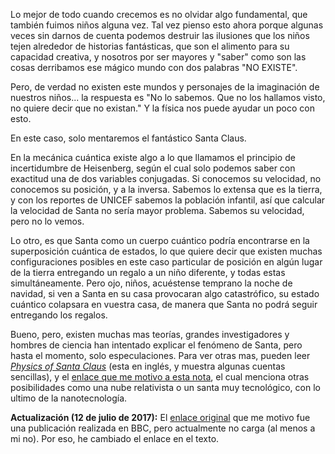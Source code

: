 <!--
.. title: Santa cuántico
.. slug: santa-cuantico
.. date: 2010-12-21 18:48:09 UTC-05:00
.. tags: Física,Navidad,Santa Claus
.. category: Física pasión
.. link:
.. description:
.. type: text
.. author: Edward Villegas Pulgarin
-->

Lo mejor de todo cuando crecemos es no olvidar algo fundamental, que también fuimos niños alguna vez. Tal vez pienso esto ahora porque algunas veces sin darnos de cuenta podemos destruir las ilusiones que los niños tejen alrededor de historias fantásticas, que son el alimento para su capacidad creativa, y nosotros por ser mayores y "saber" como son las cosas derribamos ese mágico mundo con dos palabras "NO EXISTE".  

Pero, de verdad no existen este mundos y personajes de la imaginación de nuestros niños... la respuesta es "No lo sabemos. Que no los hallamos visto, no quiere decir que no existan." Y la física nos puede ayudar un poco con esto.  

En este caso, solo mentaremos el fantástico Santa Claus.  

En la mecánica cuántica existe algo a lo que llamamos el principio de incertidumbre de Heisenberg, según el cual solo podemos saber con exactitud una de dos variables conjugadas. Si conocemos su velocidad, no conocemos su posición, y a la inversa. Sabemos lo extensa que es la tierra, y con los reportes de UNICEF sabemos la población infantil, así que calcular la velocidad de Santa no sería mayor problema. Sabemos su velocidad, pero no lo vemos.

Lo otro, es que Santa como un cuerpo cuántico podría encontrarse en la superposición cuántica de estados, lo que quiere decir que existen muchas configuraciones posibles en este caso particular de posición en algún lugar de la tierra entregando un regalo a un niño diferente, y todas estas simultáneamente. Pero ojo, niños, acuéstense temprano la noche de navidad, si ven a Santa en su casa provocaran algo catastrófico, su estado cuántico colapsara en vuestra casa, de manera que Santa no podrá seguir entregando los regalos.

Bueno, pero, existen muchas mas teorías, grandes investigadores y hombres de ciencia han intentado explicar el fenómeno de Santa, pero hasta el momento, solo especulaciones. Para ver otras mas, pueden leer [_Physics of Santa Claus_](http://www.mapleprimes.com/maplesoftblog/7059-The-Physics-Of-Santa-Claus) (esta en inglés, y muestra algunas cuentas sencillas), y el [enlace que me motivo a esta nota](http://www.latercera.com/noticia/como-podria-santa-claus-entregar-todos-los-regalos/), el cual menciona otras posibilidades como una nube relativista o un santa muy tecnológico, con lo ultimo de la nanotecnología.  

__Actualización (12 de julio de 2017):__ El [enlace original](http://www.bbc.co.uk/mundo/noticias/2010/12/101213_ciencia_santa_claus_regalos_mr.shtml) que me motivo fue una publicación realizada en BBC, pero actualmente no carga (al menos a mi no). Por eso, he cambiado el enlace en el texto.  
